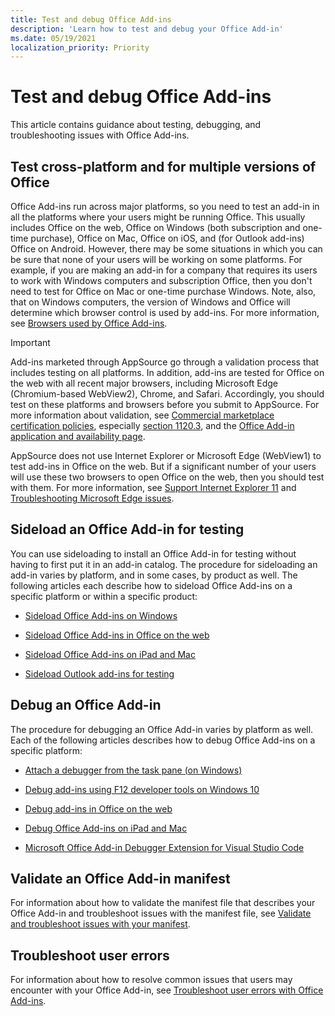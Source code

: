 ```yaml
---
title: Test and debug Office Add-ins
description: 'Learn how to test and debug your Office Add-in'
ms.date: 05/19/2021
localization_priority: Priority
---
```


# Test and debug Office Add-ins

This article contains guidance about testing, debugging, and troubleshooting issues with Office Add-ins.

## Test cross-platform and for multiple versions of Office

Office Add-ins run across major platforms, so you need to test an add-in in all the platforms where your users might be running Office. This usually includes Office on the web, Office on Windows (both subscription and one-time purchase), Office on Mac, Office on iOS, and (for Outlook add-ins) Office on Android. However, there may be some situations in which you can be sure that none of your users will be working on some platforms. For example, if you are making an add-in for a company that requires its users to work with Windows computers and subscription Office, then you don't need to test for Office on Mac or one-time purchase Windows. Note, also, that on Windows computers, the version of Windows and Office will determine which browser control is used by add-ins. For more information, see [Browsers used by Office Add-ins](../concepts/browsers-used-by-office-web-add-ins.md).

> [!IMPORTANT]
> Add-ins marketed through AppSource go through a validation process that includes testing on all platforms. In addition, add-ins are tested for Office on the web with all recent major browsers, including Microsoft Edge (Chromium-based WebView2), Chrome, and Safari. Accordingly, you should test on these platforms and browsers before you submit to AppSource. For more information about validation, see [Commercial marketplace certification policies](/legal/marketplace/certification-policies), especially [section 1120.3](/legal/marketplace/certification-policies#11203-functionality), and the [Office Add-in application and availability page](../overview/office-add-in-availability.md). 
>
> AppSource does not use Internet Explorer or Microsoft Edge (WebView1) to test add-ins in Office on the web. But if a significant number of your users will use these two browsers to open Office on the web, then you should test with them. For more information, see [Support Internet Explorer 11](../develop/support-ie-11.md) and [Troubleshooting Microsoft Edge issues](../concepts/browsers-used-by-office-web-add-ins.md#troubleshooting-microsoft-edge-issues).

## Sideload an Office Add-in for testing

You can use sideloading to install an Office Add-in for testing without having to first put it in an add-in catalog. The procedure for sideloading an add-in varies by platform, and in some cases, by product as well. The following articles each describe how to sideload Office Add-ins on a specific platform or within a specific product:

- [Sideload Office Add-ins on Windows](create-a-network-shared-folder-catalog-for-task-pane-and-content-add-ins.md)

- [Sideload Office Add-ins in Office on the web](sideload-office-add-ins-for-testing.md)

- [Sideload Office Add-ins on iPad and Mac](sideload-an-office-add-in-on-ipad-and-mac.md)

- [Sideload Outlook add-ins for testing](../outlook/sideload-outlook-add-ins-for-testing.md)

## Debug an Office Add-in

The procedure for debugging an Office Add-in varies by platform as well. Each of the following articles describes how to debug Office Add-ins on a specific platform:

- [Attach a debugger from the task pane (on Windows)](attach-debugger-from-task-pane.md)

- [Debug add-ins using F12 developer tools on Windows 10](debug-add-ins-using-f12-developer-tools-on-windows-10.md)

- [Debug add-ins in Office on the web](debug-add-ins-in-office-online.md)

- [Debug Office Add-ins on iPad and Mac](debug-office-add-ins-on-ipad-and-mac.md)

- [Microsoft Office Add-in Debugger Extension for Visual Studio Code](debug-with-vs-extension.md)

## Validate an Office Add-in manifest

For information about how to validate the manifest file that describes your Office Add-in and troubleshoot issues with the manifest file, see [Validate and troubleshoot issues with your manifest](troubleshoot-manifest.md).

## Troubleshoot user errors

For information about how to resolve common issues that users may encounter with your Office Add-in, see [Troubleshoot user errors with Office Add-ins](testing-and-troubleshooting.md).
